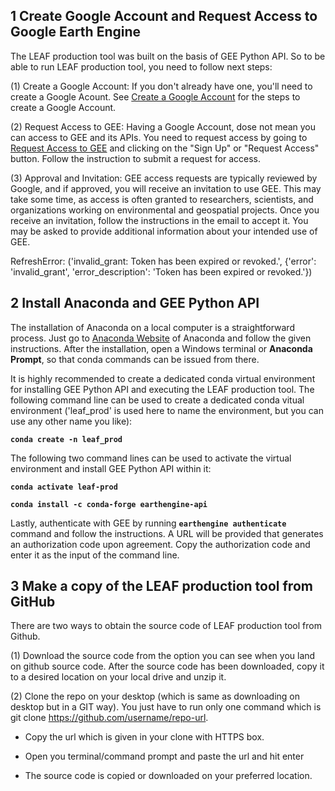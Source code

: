 ## 1 Create Google Account and Request Access to Google Earth Engine
The LEAF production tool was built on the basis of GEE Python API. So to be able to run LEAF production tool, you need to follow next steps:

(1) Create a Google Account: If you don't already have one, you'll need to create a Google Acount. See [Create a Google Account](https://cloud.google.com/apigee/docs/hybrid/v1.1/precog-gcpaccount) for the steps to create a Google Account.

(2) Request Access to GEE: Having a Google Account, dose not mean you can access to GEE and its APIs. You need to request access by going to [Request Access to GEE](https://earthengine.google.com/) and clicking on the "Sign Up" or "Request Access" button. Follow the instruction to submit a request for access. 

(3) Approval and Invitation: GEE access requests are typically reviewed by Google, and if approved, you will receive an invitation to use GEE. This may take some time, as access is often granted to researchers, scientists, and organizations working on environmental and geospatial projects. Once you receive an invitation, follow the instructions in the email to accept it. You may be asked to provide additional information about your intended use of GEE.

RefreshError: ('invalid_grant: Token has been expired or revoked.', {'error': 'invalid_grant', 'error_description': 'Token has been expired or revoked.'})

## 2 Install Anaconda and GEE Python API
The installation of Anaconda on a local computer is a straightforward process. Just go to [Anaconda Website](https://www.anaconda.com/) of Anaconda and follow the given instructions. After the installation, open a Windows terminal or **Anaconda Prompt**, so that conda commands can be issued from there. 

It is highly recommended to create a dedicated conda virtual environment for installing GEE Python API and executing the LEAF production tool. The following command line can be used to create a dedicated conda vitual environment ('leaf_prod' is used here to name the environment, but you can use any other name you like):

**`conda create -n leaf_prod`**

The following two command lines can be used to activate the virtual environment and install GEE Python API within it:

**`conda activate leaf-prod`**

**`conda install -c conda-forge earthengine-api`**

Lastly, authenticate with GEE by running **`earthengine authenticate`** command and follow the instructions. A URL will be provided that generates an authorization code upon agreement. Copy the authorization code and enter it as the input of the command line.

## 3 Make a copy of the LEAF production tool from GitHub
There are two ways to obtain the source code of LEAF production tool from Github.

(1) Download the source code from the option you can see when you land on github source code. After the source code has been downloaded, copy it to a desired location on your local drive and unzip it.

(2) Clone the repo on your desktop (which is same as downloading on desktop but in a GIT way). You just have to run only one command which is git clone https://github.com/username/repo-url.
* Copy the url which is given in your clone with HTTPS box.

* Open you terminal/command prompt and paste the url and hit enter

* The source code is copied or downloaded on your preferred location.
